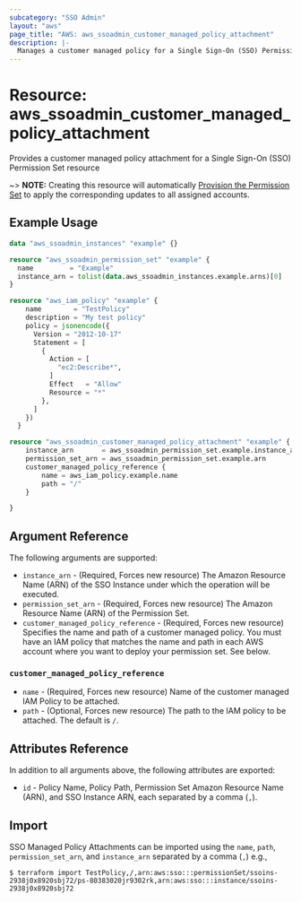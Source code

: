 ```yaml
---
subcategory: "SSO Admin"
layout: "aws"
page_title: "AWS: aws_ssoadmin_customer_managed_policy_attachment"
description: |-
  Manages a customer managed policy for a Single Sign-On (SSO) Permission Set
---
```


# Resource: aws_ssoadmin_customer_managed_policy_attachment

Provides a customer managed policy attachment for a Single Sign-On (SSO) Permission Set resource

~> **NOTE:** Creating this resource will automatically [Provision the Permission Set](https://docs.aws.amazon.com/singlesignon/latest/APIReference/API_ProvisionPermissionSet.html) to apply the corresponding updates to all assigned accounts.

## Example Usage

```terraform
data "aws_ssoadmin_instances" "example" {}

resource "aws_ssoadmin_permission_set" "example" {
  name         = "Example"
  instance_arn = tolist(data.aws_ssoadmin_instances.example.arns)[0]
}

resource "aws_iam_policy" "example" {
	name        = "TestPolicy"
	description = "My test policy"
	policy = jsonencode({
	  Version = "2012-10-17"
	  Statement = [
		{
		  Action = [
			"ec2:Describe*",
		  ]
		  Effect   = "Allow"
		  Resource = "*"
		},
	  ]
	})
  }

resource "aws_ssoadmin_customer_managed_policy_attachment" "example" {
	instance_arn       = aws_ssoadmin_permission_set.example.instance_arn
	permission_set_arn = aws_ssoadmin_permission_set.example.arn
	customer_managed_policy_reference {
		name = aws_iam_policy.example.name
		path = "/"
	}

}
```

## Argument Reference

The following arguments are supported:

* `instance_arn` - (Required, Forces new resource) The Amazon Resource Name (ARN) of the SSO Instance under which the operation will be executed.
* `permission_set_arn` - (Required, Forces new resource) The Amazon Resource Name (ARN) of the Permission Set.
* `customer_managed_policy_reference` - (Required, Forces new resource) Specifies the name and path of a customer managed policy. You must have an IAM policy that matches the name and path in each AWS account where you want to deploy your permission set. See below.

### `customer_managed_policy_reference`

* `name` - (Required, Forces new resource) Name of the customer managed IAM Policy to be attached.
* `path` - (Optional, Forces new resource) The path to the IAM policy to be attached. The default is `/`.

## Attributes Reference

In addition to all arguments above, the following attributes are exported:

* `id` - Policy Name, Policy Path, Permission Set Amazon Resource Name (ARN), and SSO Instance ARN, each separated by a comma (`,`).

## Import

SSO Managed Policy Attachments can be imported using the `name`, `path`, `permission_set_arn`, and `instance_arn` separated by a comma (`,`) e.g.,

```
$ terraform import TestPolicy,/,arn:aws:sso:::permissionSet/ssoins-2938j0x8920sbj72/ps-80383020jr9302rk,arn:aws:sso:::instance/ssoins-2938j0x8920sbj72
```
